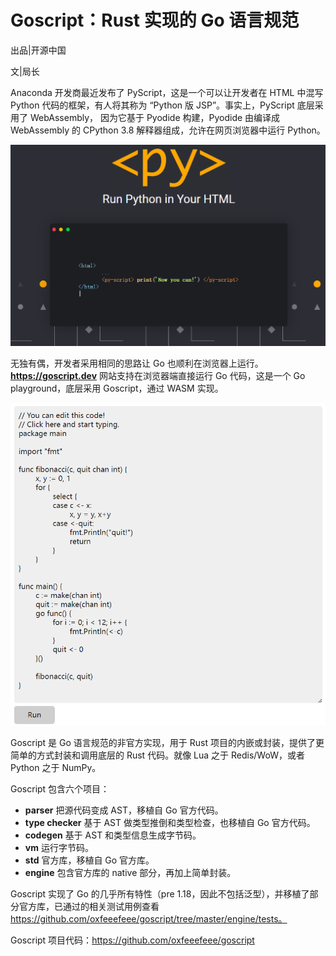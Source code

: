 # Goscript：Rust 实现的 Go 语言规范



出品|开源中国

文|局长

Anaconda 开发商最近发布了 PyScript，这是一个可以让开发者在 HTML 中混写 Python 代码的框架，有人将其称为 “Python 版 JSP”。事实上，PyScript 底层采用了 WebAssembly， 因为它基于 Pyodide 构建，Pyodide 由编译成 WebAssembly 的 CPython 3.8 解释器组成，允许在网页浏览器中运行 Python。

![Goscript：Rust 实现的 Go 语言规范](./go/76f3ccb91aab4819968be676f9d7fc43.png)

无独有偶，开发者采用相同的思路让 Go 也顺利在浏览器上运行。**https://goscript.dev** 网站支持在浏览器端直接运行 Go 代码，这是一个 Go playground，底层采用 Goscript，通过 WASM 实现。

![Goscript：Rust 实现的 Go 语言规范](./go/639c8becbd6f45bb929772aea9632999.png)

Goscript 是 Go 语言规范的非官方实现，用于 Rust 项目的内嵌或封装，提供了更简单的方式封装和调用底层的 Rust 代码。就像 Lua 之于 Redis/WoW，或者 Python 之于 NumPy。

Goscript 包含六个项目：

- **parser** 把源代码变成 AST，移植自 Go 官方代码。
- **type checker** 基于 AST 做类型推倒和类型检查，也移植自 Go 官方代码。
- **codegen** 基于 AST 和类型信息生成字节码。
- **vm** 运行字节码。
- **std** 官方库，移植自 Go 官方库。
- **engine** 包含官方库的 native 部分，再加上简单封装。

Goscript 实现了 Go 的几乎所有特性（pre 1.18，因此不包括泛型），并移植了部分官方库，已通过的相关测试用例查看 https://github.com/oxfeeefeee/goscript/tree/master/engine/tests。

Goscript 项目代码：https://github.com/oxfeeefeee/goscript
